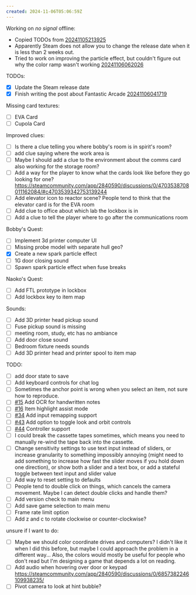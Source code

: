 ```yaml
---
created: 2024-11-06T05:06:59Z
---
```


Working on _no signal_ offline:
- Copied TODOs from [20241105213925](20241105213925.md)
- Apparently Steam does not allow you to change the release date when it is less than 2 weeks out.
- Tried to work on improving the particle effect, but couldn't figure out why the color ramp wasn't working [20241106062026](20241106062026.md)

TODOs:
- [x] Update the Steam release date
- [x] Finish writing the post about Fantastic Arcade [20241106041719](../blog/20241106041719.md)

Missing card textures:
- [ ] EVA Card
- [ ] Cupola Card

Improved clues:
- [ ] Is there a clue telling you where bobby's room is in spirit's room?
- [ ] add clue saying where the work area is
- [ ] Maybe I should add a clue to the environment about the comms card also working for the storage room?
- [ ] Add a way for the player to know what the cards look like before they go looking for one? https://steamcommunity.com/app/2840590/discussions/0/4703538708011162084/#c4703539342753139244
- [ ] Add elevator icon to reactor scene? People tend to think that the elevator card is for the EVA room
- [ ] Add clue to office about which lab the lockbox is in
- [ ] Add a clue to tell the player where to go after the communications room

Bobby's Quest:
- [ ] Implement 3d printer computer UI
- [ ] Missing probe model with separate hull geo?
- [x] Create a new spark particle effect
- [ ] 1G door closing sound
- [ ] Spawn spark particle effect when fuse breaks

Naoko's Quest:
- [ ] Add FTL prototype in lockbox
- [ ] Add lockbox key to item map

Sounds:
- [ ] Add 3D printer head pickup sound
- [ ] Fuse pickup sound is missing
- [ ] meeting room, study, etc has no ambiance
- [ ] Add door close sound
- [ ] Bedroom fixture needs sounds
- [ ] Add 3D printer head and printer spool to item map

TODO:
- [ ] add door state to save
- [ ] Add keyboard controls for chat log
- [ ] Sometimes the anchor point is wrong when you select an item, not sure how to reproduce.
- [ ] [#15](https://gitea.arcturuscollective.com/exodrifter/lost-contact/issues/15) Add OCR for handwritten notes
- [ ] [#16](https://gitea.arcturuscollective.com/exodrifter/lost-contact/issues/16) Item highlight assist mode
- [ ] [#34](https://gitea.arcturuscollective.com/exodrifter/lost-contact/issues/34) Add input remapping support
- [ ] [#43](https://gitea.arcturuscollective.com/exodrifter/lost-contact/issues/43) Add option to toggle look and orbit controls
- [ ] [#44](https://gitea.arcturuscollective.com/exodrifter/lost-contact/issues/44) Controller support
- [ ] I could break the cassette tapes sometimes, which means you need to manually re-wind the tape back into the cassette.
- [ ] Change sensitivity settings to use text input instead of sliders, or increase granularity to something impossibly annoying (might need to add something to increase how fast the slider moves if you hold down one direction), or show both a slider and a text box, or add a stateful toggle between text input and slider value
- [ ] Add way to reset setting to defaults
- [ ] People tend to double click on things, which cancels the camera movement. Maybe I can detect double clicks and handle them?
- [ ] Add version check to main menu
- [ ] Add save game selection to main menu
- [ ] Frame rate limit option
- [ ] Add z and c to rotate clockwise or counter-clockwise?

unsure if I want to do:
- [ ] Maybe we should color coordinate drives and computers? I didn't like it when I did this before, but maybe I could approach the problem in a different way... Also, the colors would mostly be useful for people who don't read but I'm designing a game that depends a lot on reading.
- [ ] Add audio when hovering over door or keypad https://steamcommunity.com/app/2840590/discussions/0/6857382246109938235/
- [ ] Pivot camera to look at hint bubble?
